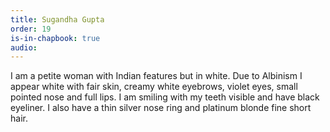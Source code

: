 ```yaml
---
title: Sugandha Gupta
order: 19
is-in-chapbook: true
audio: 
---
```

I am a petite woman with Indian features but in white. Due to Albinism I appear white with fair skin, creamy white eyebrows, violet eyes, small pointed nose and full lips. I am smiling with my teeth visible and have black eyeliner. I also have a thin silver nose ring and platinum blonde fine short hair.
